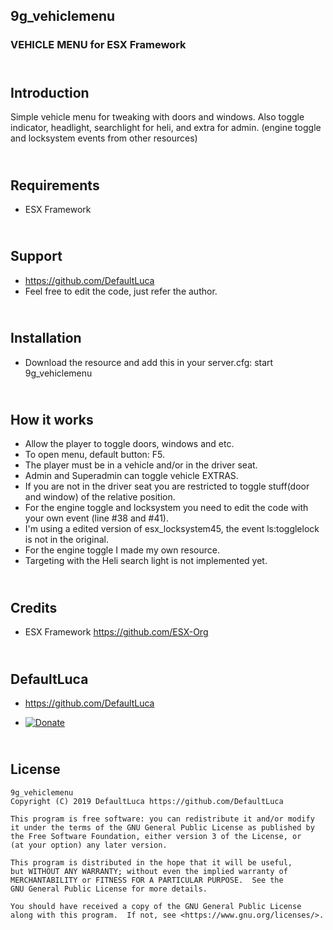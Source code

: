 ## 9g_vehiclemenu
### VEHICLE MENU for ESX Framework

## <br /> Introduction

Simple vehicle menu for tweaking with doors and windows.
Also toggle indicator, headlight, searchlight for heli, and extra for admin.
(engine toggle and locksystem events from other resources)


## <br /> Requirements

- ESX Framework


## <br /> Support

-   https://github.com/DefaultLuca
-   Feel free to edit the code, just refer the author.


## <br /> Installation

- Download the resource and add this in your server.cfg:
    start 9g_vehiclemenu


## <br /> How it works

- Allow the player to toggle doors, windows and etc.
- To open menu, default button: F5.
- The player must be in a vehicle and/or in the driver seat. 
- Admin and Superadmin can toggle vehicle EXTRAS.
- If you are not in the driver seat you are restricted to toggle stuff(door and window) of the relative position.
- For the engine toggle and locksystem you need to edit the code with your own event (line #38 and #41).
- I'm using a edited version of esx_locksystem45, the event ls:togglelock is not in the original.
- For the engine toggle I made my own resource.
- Targeting with the Heli search light is not implemented yet.


## <br /> Credits

- ESX Framework
    https://github.com/ESX-Org


## <br /> DefaultLuca

-    https://github.com/DefaultLuca

-   [![Donate](https://img.shields.io/badge/Donate-PayPal-green.svg)](https://www.paypal.com/cgi-bin/webscr?cmd=_s-xclick&hosted_button_id=YJRFFHWWFHDVG&source=url)


## <br /> License
    9g_vehiclemenu
    Copyright (C) 2019 DefaultLuca https://github.com/DefaultLuca

    This program is free software: you can redistribute it and/or modify
    it under the terms of the GNU General Public License as published by
    the Free Software Foundation, either version 3 of the License, or
    (at your option) any later version.

    This program is distributed in the hope that it will be useful,
    but WITHOUT ANY WARRANTY; without even the implied warranty of
    MERCHANTABILITY or FITNESS FOR A PARTICULAR PURPOSE.  See the
    GNU General Public License for more details.

    You should have received a copy of the GNU General Public License
    along with this program.  If not, see <https://www.gnu.org/licenses/>.
    
